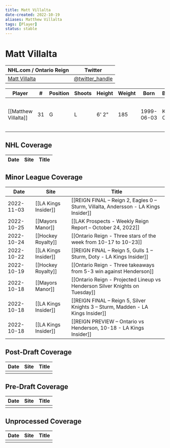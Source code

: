 ```yaml
---
title: Matt Villalta
date-created: 2022-10-19
aliases: Matthew Villalta
tags: [Player]
status: stable
---
```


# Matt Villalta

| NHL.com / Ontario Reign | Twitter                                 |
| ----------------------- | --------------------------------------- |
| [Matt Villalta]()           | [@twitter_handle](https://twitter.com/) | 

| Player | \#  | Position | Shoots | Height | Weight | Born | Birthplace | Draft |
| ------ | --- | -------- | ------ | ------ | ------ | ---- | ---------- | ----- |
| [[Matthew Villalta]] | 31  | G        | L       | 6' 2" | 185 | 1999-06-03 | Kingston, ON, CAN         | LAK 3rd RD, 2017 (72nd)  |



## NHL  Coverage
| Date | Site | Title |
| ---- | ---- | ----- |



## Minor League Coverage
| Date       | Site                 | Title                                                                               |
| ---------- | -------------------- | ----------------------------------------------------------------------------------- |
| 2022-11-03 | [[LA Kings Insider]] | [[REIGN FINAL – Reign 2, Eagles 0 – Sturm, Villalta, Andersson - LA Kings Insider]] |
| 2022-10-25 | [[Mayors Manor]]     | [[LAK Prospects - Weekly Reign Report – October 24, 2022]]                          |
| 2022-10-24 | [[Hockey Royalty]]   | [[Ontario Reign - Three stars of the week from 10-17 to 10-23]]                     |
| 2022-10-22 | [[LA Kings Insider]] | [[REIGN FINAL – Reign 5, Gulls 1 – Sturm, Doty - LA Kings Insider]]                 |
| 2022-10-19 | [[Hockey Royalty]]   | [[Ontario Reign - Three takeaways from 5-3 win against Henderson]]                  |
| 2022-10-18 | [[Mayors Manor]]     | [[Ontario Reign - Projected Lineup vs Henderson Silver Knights on Tuesday]]         |
| 2022-10-18 | [[LA Kings Insider]] | [[REIGN FINAL – Reign 5, Silver Knights 3 – Sturm, Madden - LA Kings Insider]]      |
| 2022-10-18 | [[LA Kings Insider]] | [[REIGN PREVIEW – Ontario vs Henderson, 10-18 - LA Kings Insider]]                                                                                |



## Post-Draft Coverage
| Date | Site | Title |
| ---- | ---- | ----- |
|      |      |       |



## Pre-Draft Coverage
| Date | Site | Title |
| ---- | ---- | ----- |
|      |      |       |


## Unprocessed Coverage
| Date | Site | Title |
| ---- | ---- | ----- |
|      |      |       |
